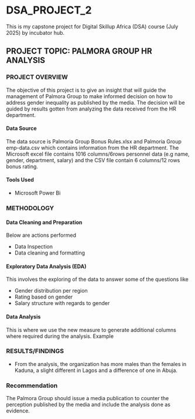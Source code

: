 # DSA_PROJECT_2
This is my capstone project for Digital Skillup Africa (DSA) course (July 2025) by incubator hub.

## PROJECT TOPIC: PALMORA GROUP HR ANALYSIS

### PROJECT OVERVIEW
The objective of this project is to give an insight that will guide the management of Palmora Group to make informed decision on how to address gender inequality as published by the media. The decision will be guided by results gotten from analyzing the data received from the HR department. 

#### Data Source
The data source is Palmoria Group Bonus Rules.xlsx and Palmoria Group emp-data.csv which contains information from the HR department. The Microsoft excel file contains 1016 columns/6rows personnel data (e.g name, gender, department, salary) and the CSV file contain 6 columns/12 rows bonus rating. 

#### Tools Used
-	Microsoft Power Bi

### METHODOLOGY

#### Data Cleaning and Preparation
Below are actions performed
-	Data Inspection 
-	Data cleaning and formatting


#### Exploratory Data Analysis (EDA)
This involves the exploring of the data to answer some of the questions like
-	Gender distribution per region 
-	Rating based on gender
-	Salary structure with regards to gender
  
#### Data Analysis
This is where we use the new measure to generate additional columns where required during the analysis. Example 

### RESULTS/FINDINGS
-	From the analysis, the organization has more males than the females in Kaduna, a slight different in Lagos and a difference of one in Abuja. 

### Recommendation
The Palmora Group should issue a media publication to counter the perception published by the media and include the analysis done as evidence.

